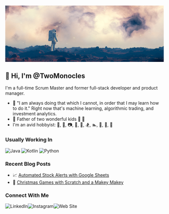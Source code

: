 ![](https://github.com/TwoMonocles/TwoMonocles/blob/main/github_banner_1280x454.jpg)

## 👋 Hi, I'm @TwoMonocles
I'm a full-time Scrum Master and former full-stack developer and product manager.

- 🌱 "I am always doing that which I cannot, in order that I may learn how to do it." Right now that's machine learning, algorithmic trading, and investment analytics.
- :man: Father of two wonderful kids :boy: :girl:
- I'm an avid hobbyist: :mountain_bicyclist:, :evergreen_tree:, :camera:, :gun:, :tennis:, :snowboarder:, :swimmer:, :space_invader:, :beer:, :rowboat: 

### Usually Working In 

![Java](https://img.shields.io/badge/java-%23ED8B00.svg?style=for-the-badge&logo=java&logoColor=white)  ![Kotlin](https://img.shields.io/badge/kotlin-%230095D5.svg?style=for-the-badge&logo=kotlin&logoColor=white)  ![Python](https://img.shields.io/badge/python-3670A0?style=for-the-badge&logo=python&logoColor=ffdd54) 

### Recent Blog Posts
- :chart_with_upwards_trend: [Automated Stock Alerts with Google Sheets](https://www.shaun-taylor.com/blog/automated-stock-alerts-with-google-sheets.html)
- :christmas_tree: [Christmas Games with Scratch and a Makey Makey](https://www.shaun-taylor.com/blog/christmas-games-with-scratch-and-a-makey-makey.html)

### Connect With Me 

[<img align="left" alt="LinkedIn" src="https://img.shields.io/badge/LinkedIn-0077B5?style=for-the-badge&logo=linkedin&logoColor=white"/>](https://www.linkedin.com/in/hireshaun)
[<img align="left" alt="Instagram" src="https://img.shields.io/badge/Instagram-E4405F?style=for-the-badge&logo=instagram&logoColor=white"/>](https://www.instagram.com/joefission/)
[<img align="left" alt="Web Site" src="https://img.shields.io/badge/Wordpress-21759B?style=for-the-badge&logo=wordpress&logoColor=white"/>](https://www.shaun-taylor.com)



